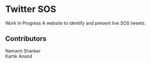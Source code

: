 # Twitter SOS
Work In Progress
A website to identify and present live SOS tweets. 

## Contributors
Namami Shanker  
Kartik Anand